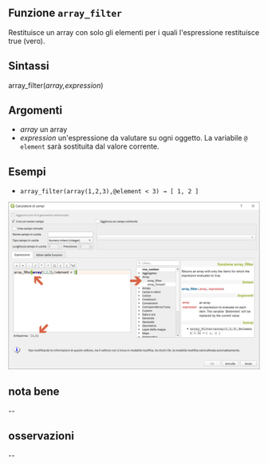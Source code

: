 ## Funzione `array_filter`

Restituisce un array con solo gli elementi per i quali l'espressione restituisce true (vero).

## Sintassi

array_filter(_array,expression_)

## Argomenti

* _array_ un array
* _expression_ un'espressione da valutare su ogni oggetto. La variabile `@ element` sarà sostituita dal valore corrente.

## Esempi

* `array_filter(array(1,2,3),@element < 3) → [ 1, 2 ]`

![](/img/array/array_filter/array_filter2.png)

## nota bene

--

## osservazioni

--
